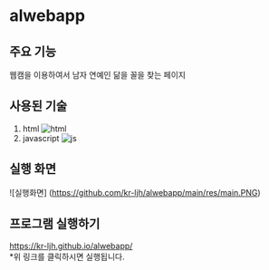 # alwebapp
## 주요 기능
웹캠을 이용하여서 남자 연예인 닮을 꼴을 찾는 페이지
## 사용된 기술
  1. html
 ![html](https://img.shields.io/badge/HTML-239120?style=for-the-badge&logo=html5&logoColor=white)
  3. javascript
![js](https://img.shields.io/badge/JavaScript-F7DF1E?style=for-the-badge&logo=JavaScript&logoColor=white)

## 실행 화면 
![실행화면]
(https://github.com/kr-ljh/alwebapp/main/res/main.PNG)


## 프로그램 실행하기 
 https://kr-ljh.github.io/alwebapp/
<br> *위 링크를 클릭하시면 실행됩니다. 
